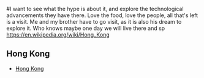 #I want to see what the hype is about it, and explore the technological advancements they have there. Love the food, love the people, all that's left is a visit. Me and my brother have to go visit, as it is also his dream to explore it. Who knows maybe one day we will live there and sp
https://en.wikipedia.org/wiki/Hong_Kong

## Hong Kong
- [Hong Kong](./hongkong.md)